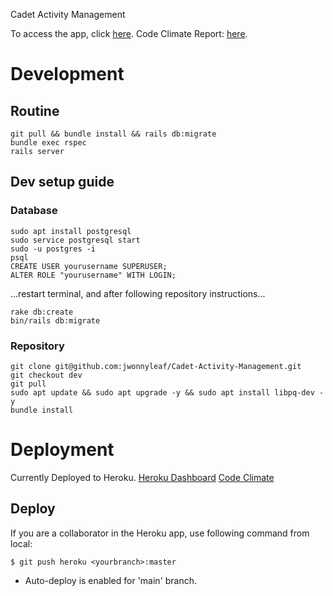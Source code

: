 Cadet Activity Management

To access the app, click [here](https://cadet-activity-management-7ed1c42c26df.herokuapp.com/).
Code Climate Report: [here](https://codeclimate.com/github/jwonnyleaf/Cadet-Activity-Management).

# Development

## Routine
```
git pull && bundle install && rails db:migrate
bundle exec rspec
rails server
```


## Dev setup guide
### Database
```
sudo apt install postgresql
sudo service postgresql start
sudo -u postgres -i
psql
CREATE USER yourusername SUPERUSER;
ALTER ROLE "yourusername" WITH LOGIN;
```
...restart terminal, and after following repository instructions...
```
rake db:create
bin/rails db:migrate
```

### Repository

```
git clone git@github.com:jwonnyleaf/Cadet-Activity-Management.git
git checkout dev
git pull
sudo apt update && sudo apt upgrade -y && sudo apt install libpq-dev -y
bundle install
```

# Deployment

Currently Deployed to Heroku. [Heroku Dashboard](https://dashboard.heroku.com/apps/cadet-activity-management)
[Code Climate](https://codeclimate.com/github/jwonnyleaf/Cadet-Activity-Management)

## Deploy
If you are a collaborator in the Heroku app, use following command from local:
```
$ git push heroku <yourbranch>:master
```
* Auto-deploy is enabled for 'main' branch.
